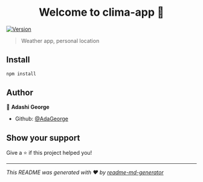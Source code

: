 <h1 align="center">Welcome to clima-app 👋</h1>
<p>
  <a href="https://www.npmjs.com/package/clima-app" target="_blank">
    <img alt="Version" src="https://img.shields.io/npm/v/clima-app.svg">
  </a>
</p>

> Weather app, personal location

## Install

```sh
npm install
```

## Author

👤 **Adashi George**

* Github: [@AdaGeorge](https://github.com/AdaGeorge)

## Show your support

Give a ⭐️ if this project helped you!

***
_This README was generated with ❤️ by [readme-md-generator](https://github.com/kefranabg/readme-md-generator)_